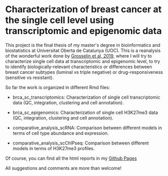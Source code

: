 # Characterization of breast cancer at the single cell level using transcriptomic and epigenomic data

This project is the final thesis of my master's degree in bioinformatics and biostatistics at Universitat Oberta de Catalunya (UOC). This is a reanalysis of the wonderful work done by [Grosselin et al, 2019](https://pubmed.ncbi.nlm.nih.gov/31152164/9), where I will try to characterize single cell data at transcriptomic and epigenomic level, to try to identify biologically-relevant characteristics or differences between breast cancer subtypes (luminal vs triple negative) or drug-responsiveness (sensitive vs resistant). 

So far the work is organized in different Rmd files:

- brca_sc_transcriptomics: Characterization of single cell transcriptomic data (QC, integration, clustering and cell annotation).

- brca_sc_epigenomics: Characterization of single cell H3K27me3 data (QC, integration, clustering and cell annotation).

- comparative_analysis_scRNA: Comparison between different models in terms of cell type abundance and expression.

- comparative_analysis_scChIPseq: Comparison between different models in terms of H3K27me3 profiles.

Of course, you can find all the html reports in my [Github Pages](https://amachadolopez.github.io/brca_sc_epi-transcriptomics/)

All suggestions and comments are more than welcome!
